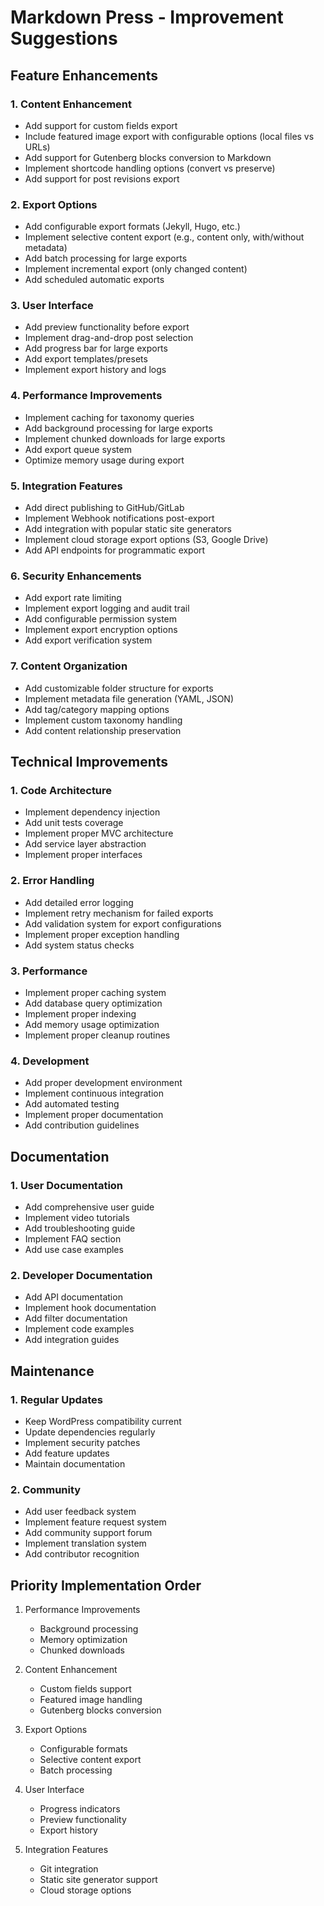 # Markdown Press - Improvement Suggestions

## Feature Enhancements

### 1. Content Enhancement
- Add support for custom fields export
- Include featured image export with configurable options (local files vs URLs)
- Add support for Gutenberg blocks conversion to Markdown
- Implement shortcode handling options (convert vs preserve)
- Add support for post revisions export

### 2. Export Options
- Add configurable export formats (Jekyll, Hugo, etc.)
- Implement selective content export (e.g., content only, with/without metadata)
- Add batch processing for large exports
- Implement incremental export (only changed content)
- Add scheduled automatic exports

### 3. User Interface
- Add preview functionality before export
- Implement drag-and-drop post selection
- Add progress bar for large exports
- Add export templates/presets
- Implement export history and logs

### 4. Performance Improvements
- Implement caching for taxonomy queries
- Add background processing for large exports
- Implement chunked downloads for large exports
- Add export queue system
- Optimize memory usage during export

### 5. Integration Features
- Add direct publishing to GitHub/GitLab
- Implement Webhook notifications post-export
- Add integration with popular static site generators
- Implement cloud storage export options (S3, Google Drive)
- Add API endpoints for programmatic export

### 6. Security Enhancements
- Add export rate limiting
- Implement export logging and audit trail
- Add configurable permission system
- Implement export encryption options
- Add export verification system

### 7. Content Organization
- Add customizable folder structure for exports
- Implement metadata file generation (YAML, JSON)
- Add tag/category mapping options
- Implement custom taxonomy handling
- Add content relationship preservation

## Technical Improvements

### 1. Code Architecture
- Implement dependency injection
- Add unit tests coverage
- Implement proper MVC architecture
- Add service layer abstraction
- Implement proper interfaces

### 2. Error Handling
- Add detailed error logging
- Implement retry mechanism for failed exports
- Add validation system for export configurations
- Implement proper exception handling
- Add system status checks

### 3. Performance
- Implement proper caching system
- Add database query optimization
- Implement proper indexing
- Add memory usage optimization
- Implement proper cleanup routines

### 4. Development
- Add proper development environment
- Implement continuous integration
- Add automated testing
- Implement proper documentation
- Add contribution guidelines

## Documentation

### 1. User Documentation
- Add comprehensive user guide
- Implement video tutorials
- Add troubleshooting guide
- Implement FAQ section
- Add use case examples

### 2. Developer Documentation
- Add API documentation
- Implement hook documentation
- Add filter documentation
- Implement code examples
- Add integration guides

## Maintenance

### 1. Regular Updates
- Keep WordPress compatibility current
- Update dependencies regularly
- Implement security patches
- Add feature updates
- Maintain documentation

### 2. Community
- Add user feedback system
- Implement feature request system
- Add community support forum
- Implement translation system
- Add contributor recognition

## Priority Implementation Order

1. Performance Improvements
   - Background processing
   - Memory optimization
   - Chunked downloads

2. Content Enhancement
   - Custom fields support
   - Featured image handling
   - Gutenberg blocks conversion

3. Export Options
   - Configurable formats
   - Selective content export
   - Batch processing

4. User Interface
   - Progress indicators
   - Preview functionality
   - Export history

5. Integration Features
   - Git integration
   - Static site generator support
   - Cloud storage options
